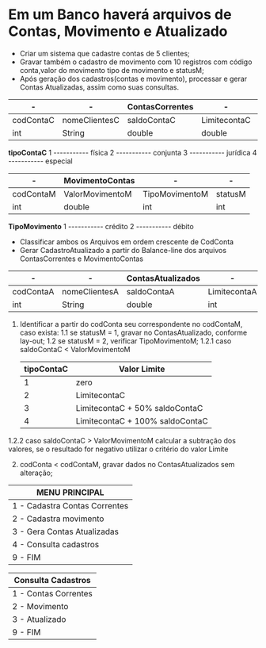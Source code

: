 # Em um Banco haverá arquivos de Contas, Movimento e Atualizado

- Criar um sistema que cadastre contas de 5 clientes;
- Gravar também o cadastro de movimento com 10 registros com código conta,valor do movimento tipo de movimento e statusM;
- Após geração dos cadastros(contas e movimento), processar e gerar Contas Atualizadas, assim como suas consultas.

|-|-|ContasCorrentes|-|-|
|-|-|-|-|-|
|codContaC | nomeClientesC | saldoContaC | LimitecontaC |tipoContaC|
|int|String|double|double|int|

**tipoContaC**
   1 ----------- física
   2 ----------- conjunta
   3 ----------- jurídica
   4 ----------- especial

|-|MovimentoContas|-|-|
|-|-|-|-|
|codContaM | ValorMovimentoM | TipoMovimentoM |statusM|
|int|double|int|int|

**TipoMovimento**
   1 ----------- crédito
   2 ----------- débito

- Classificar ambos os Arquivos em ordem crescente de CodConta
- Gerar CadastroAtualizado a partir do Balance-line dos arquivos    ContasCorrentes e MovimentoContas

|-|-|ContasAtualizados|-|-|
|-|-|-|-|-|
| codContaA | nomeClientesA | saldoContaA | LimitecontaA |tipoContaA|
| int|String|double|int|int|

1. Identificar a partir do codConta seu correspondente no codContaM, caso exista:
 1.1 se statusM = 1, gravar no ContasAtualizado, conforme lay-out;
 1.2 se statusM = 2, verificar TipoMovimentoM;
  1.2.1  caso saldoContaC < ValorMovimentoM

    |tipoContaC|Valor Limite|
    |-|-|
    |1 | zero|
    |2 | LimitecontaC |
    |3 | LimitecontaC + 50%  saldoContaC |
    |4 | LimitecontaC + 100% saldoContaC |

  1.2.2 caso saldoContaC > ValorMovimentoM
   calcular a subtração dos valores, se o resultado for negativo utilizar o critério do valor Limite

2. codConta < codContaM, gravar dados no  ContasAtualizados sem alteração;
  
|MENU PRINCIPAL|
|-|
| 1 - Cadastra Contas Correntes|
| 2 - Cadastra movimento|
| 3 - Gera Contas Atualizadas|
| 4 - Consulta cadastros|
| 9 - FIM|

|Consulta Cadastros|
|-|
| 1 - Contas Correntes|
| 2 - Movimento|
| 3 - Atualizado|
| 9 - FIM|
